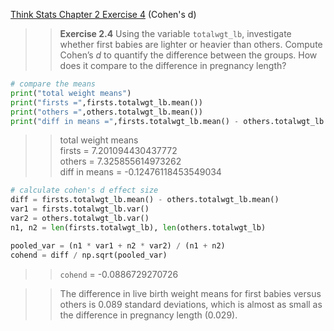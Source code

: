 [Think Stats Chapter 2 Exercise 4](http://greenteapress.com/thinkstats2/html/thinkstats2003.html#toc24) (Cohen's d)

>> **Exercise 2.4** Using the variable `totalwgt_lb`, investigate whether first babies are lighter or heavier than others. Compute Cohen’s *d* to quantify the difference between the groups. How does it compare to the difference in pregnancy length?

```python
# compare the means
print("total weight means")
print("firsts =",firsts.totalwgt_lb.mean())
print("others =",others.totalwgt_lb.mean())
print("diff in means =",firsts.totalwgt_lb.mean() - others.totalwgt_lb.mean())
```

>> total weight means  
firsts = 7.201094430437772  
others = 7.325855614973262  
diff in means = -0.12476118453549034  

```python
# calculate cohen's d effect size
diff = firsts.totalwgt_lb.mean() - others.totalwgt_lb.mean()
var1 = firsts.totalwgt_lb.var()
var2 = others.totalwgt_lb.var()
n1, n2 = len(firsts.totalwgt_lb), len(others.totalwgt_lb)

pooled_var = (n1 * var1 + n2 * var2) / (n1 + n2)
cohend = diff / np.sqrt(pooled_var)
```

>> `cohend` = -0.0886729270726  

>> The difference in live birth weight means for first babies versus others is 0.089 standard deviations, which is almost as small as the difference in pregnancy length (0.029).
